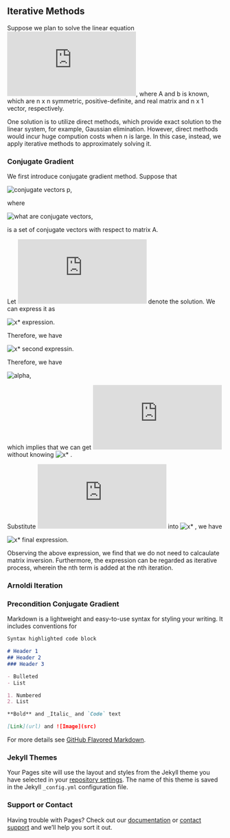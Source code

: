 ## Iterative Methods

Suppose we plan to solve the linear equation 
![Ax=b](https://latex.codecogs.com/gif.latex?%5Cbg_black%20%5Cmathbf%7BA%7D%5Cmathbf%7Bx%7D%20%3D%20%5Cmathbf%7Bb%7D),
where A and b is known, which are n x n symmetric, positive-definite, and real matrix and n x 1 vector, respectively.

One solution is to utilize direct methods, which provide exact solution to the linear system, for example, Gaussian elimination. However, direct methods would incur huge compution costs when n is large. In this case, instead, we apply iterative methods to approximately solving it.

### Conjugate Gradient

We first introduce conjugate gradient method. Suppose that 

![conjugate vectors p](https://user-images.githubusercontent.com/29106484/61144125-a4012200-a499-11e9-94a2-1b7511091de8.png),

where 

![what are conjugate vectors](https://user-images.githubusercontent.com/29106484/61144273-140fa800-a49a-11e9-873c-0da839707a09.png),

is a set of conjugate vectors with respect to matrix A. 

Let ![x*](https://latex.codecogs.com/gif.latex?%5Cbg_white%20%5Ctextbf%7Bx%7D%5E%7B*%7D) denote the solution. We can express it as

![x* expression](https://user-images.githubusercontent.com/29106484/61144380-5933da00-a49a-11e9-9661-61f007c730fe.png).

Therefore, we have

![x* second expressin](https://user-images.githubusercontent.com/29106484/61144490-a021cf80-a49a-11e9-9cdc-1c7770f6ff0b.png).

Therefore, we have 

![alpha](https://user-images.githubusercontent.com/29106484/61144604-e37c3e00-a49a-11e9-8927-23b379fce2c9.png),

which implies that we can get  ![alpha_i](https://latex.codecogs.com/gif.latex?%5Calpha_%7Bi%7D)  without knowing ![x*](https://user-images.githubusercontent.com/29106484/61145178-62be4180-a49c-11e9-8fda-db6b4d99ebdd.png)
.

Substitute  ![alpha_i](https://latex.codecogs.com/gif.latex?%5Calpha_%7Bi%7D)  into ![x*](https://user-images.githubusercontent.com/29106484/61145178-62be4180-a49c-11e9-8fda-db6b4d99ebdd.png)
, we have

![x* final expression](https://user-images.githubusercontent.com/29106484/61144684-2b02ca00-a49b-11e9-9d1a-c49f910a1570.png).

Observing the above expression, we find that we do not need to calcaulate matrix inversion. Furthermore, the expression can be regarded as iterative process, wherein the nth term is added at the nth iteration.


### Arnoldi Iteration

### Precondition Conjugate Gradient

Markdown is a lightweight and easy-to-use syntax for styling your writing. It includes conventions for

```markdown
Syntax highlighted code block

# Header 1
## Header 2
### Header 3

- Bulleted
- List

1. Numbered
2. List

**Bold** and _Italic_ and `Code` text

[Link](url) and ![Image](src)
```

For more details see [GitHub Flavored Markdown](https://guides.github.com/features/mastering-markdown/).

### Jekyll Themes

Your Pages site will use the layout and styles from the Jekyll theme you have selected in your [repository settings](https://github.com/NanmiaoWu/Iterative-Methods-for-Linear-Equations/settings). The name of this theme is saved in the Jekyll `_config.yml` configuration file.

### Support or Contact

Having trouble with Pages? Check out our [documentation](https://help.github.com/categories/github-pages-basics/) or [contact support](https://github.com/contact) and we’ll help you sort it out.
